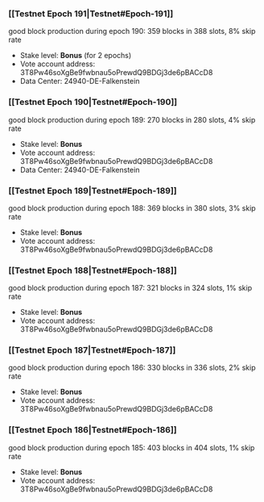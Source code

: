 ### [[Testnet Epoch 191|Testnet#Epoch-191]]
good block production during epoch 190: 359 blocks in 388 slots, 8% skip rate
* Stake level: **Bonus** (for 2 epochs)
* Vote account address: 3T8Pw46soXgBe9fwbnau5oPrewdQ9BDGj3de6pBACcD8
* Data Center: 24940-DE-Falkenstein
### [[Testnet Epoch 190|Testnet#Epoch-190]]
good block production during epoch 189: 270 blocks in 280 slots, 4% skip rate
* Stake level: **Bonus**
* Vote account address: 3T8Pw46soXgBe9fwbnau5oPrewdQ9BDGj3de6pBACcD8
* Data Center: 24940-DE-Falkenstein
### [[Testnet Epoch 189|Testnet#Epoch-189]]
good block production during epoch 188: 369 blocks in 380 slots, 3% skip rate
* Stake level: **Bonus**
* Vote account address: 3T8Pw46soXgBe9fwbnau5oPrewdQ9BDGj3de6pBACcD8
### [[Testnet Epoch 188|Testnet#Epoch-188]]
good block production during epoch 187: 321 blocks in 324 slots, 1% skip rate
* Stake level: **Bonus**
* Vote account address: 3T8Pw46soXgBe9fwbnau5oPrewdQ9BDGj3de6pBACcD8
### [[Testnet Epoch 187|Testnet#Epoch-187]]
good block production during epoch 186: 330 blocks in 336 slots, 2% skip rate
* Stake level: **Bonus**
* Vote account address: 3T8Pw46soXgBe9fwbnau5oPrewdQ9BDGj3de6pBACcD8
### [[Testnet Epoch 186|Testnet#Epoch-186]]
good block production during epoch 185: 403 blocks in 404 slots, 1% skip rate
* Stake level: **Bonus**
* Vote account address: 3T8Pw46soXgBe9fwbnau5oPrewdQ9BDGj3de6pBACcD8